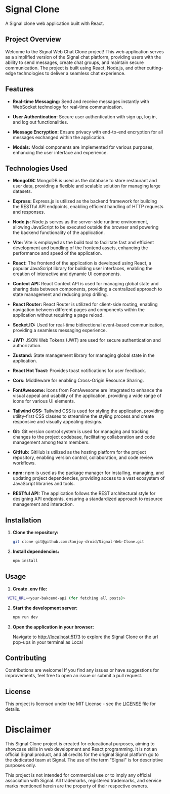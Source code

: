 # Signal Clone

A Signal clone web application built with React.

## Project Overview

Welcome to the Signal Web Chat Clone project! This web application serves as a simplified version of the Signal chat platform, providing users with the ability to send messages, create chat groups, and maintain secure communication. The project is built using React, Node.js, and other cutting-edge technologies to deliver a seamless chat experience.

## Features

- **Real-time Messaging:** Send and receive messages instantly with WebSocket technology for real-time communication.

- **User Authentication:** Secure user authentication with sign up, log in, and log out functionalities.

- **Message Encryption:** Ensure privacy with end-to-end encryption for all messages exchanged within the application.

- **Modals:** Modal components are implemented for various purposes, enhancing the user interface and experience.

## Technologies Used

- **MongoDB:** MongoDB is used as the database to store restaurant and user data, providing a flexible and scalable solution for managing large datasets.

- **Express:** Express.js is utilized as the backend framework for building the RESTful API endpoints, enabling efficient handling of HTTP requests and responses.

- **Node.js:** Node.js serves as the server-side runtime environment, allowing JavaScript to be executed outside the browser and powering the backend functionality of the application.

- **Vite:** Vite is employed as the build tool to facilitate fast and efficient development and bundling of the frontend assets, enhancing the performance and speed of the application.

- **React:** The frontend of the application is developed using React, a popular JavaScript library for building user interfaces, enabling the creation of interactive and dynamic UI components.

- **Context API:** React Context API is used for managing global state and sharing data between components, providing a centralized approach to state management and reducing prop drilling.

- **React Router:** React Router is utilized for client-side routing, enabling navigation between different pages and components within the application without requiring a page reload.

- **Socket.IO:** Used for real-time bidirectional event-based communication, providing a seamless messaging experience.

- **JWT:** JSON Web Tokens (JWT) are used for secure authentication and authorization.

- **Zustand:** State management library for managing global state in the application.

- **React Hot Toast:** Provides toast notifications for user feedback.

- **Cors:** Middleware for enabling Cross-Origin Resource Sharing.

- **FontAwesome:** Icons from FontAwesome are integrated to enhance the visual appeal and usability of the application, providing a wide range of icons for various UI elements.

- **Tailwind CSS:** Tailwind CSS is used for styling the application, providing utility-first CSS classes to streamline the styling process and create responsive and visually appealing designs.

- **Git:** Git version control system is used for managing and tracking changes to the project codebase, facilitating collaboration and code management among team members.

- **GitHub:** GitHub is utilized as the hosting platform for the project repository, enabling version control, collaboration, and code review workflows.

- **npm:** npm is used as the package manager for installing, managing, and updating project dependencies, providing access to a vast ecosystem of JavaScript libraries and tools.

- **RESTful API:** The application follows the REST architectural style for designing API endpoints, ensuring a standardized approach to resource management and interaction.

## Installation

1. **Clone the repository:**

   ```bash
   git clone git@github.com:Sanjoy-droid/Signal-Web-Clone.git

   ```

2. **Install dependencies:**

   ```bash
   npm install
   ```

## Usage

1. **Create .env file:**

```bash
 VITE_URL=<your-bakcend-api (for fetching all posts)>
```

2. **Start the development server:**

   ```bash
   npm run dev
   ```

3. **Open the application in your browser:**

   Navigate to [http://localhost:5173](http://localhost:3000) to explore the Signal Clone or the url pop-ups in your terminal as Local

## Contributing

Contributions are welcome! If you find any issues or have suggestions for improvements, feel free to open an issue or submit a pull request.

## License

This project is licensed under the MIT License - see the [LICENSE](https://choosealicense.com/licenses/mit/) file for details.

# Disclaimer

This Signal Clone project is created for educational purposes, aiming to showcase skills in web development and React programming. It is not an official Signal product, and all credits for the original Signal platform go to the dedicated team at Signal. The use of the term "Signal" is for descriptive purposes only.

This project is not intended for commercial use or to imply any official association with Signal. All trademarks, registered trademarks, and service marks mentioned herein are the property of their respective owners.

